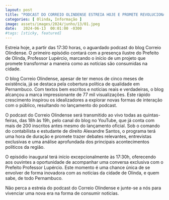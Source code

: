 ```yaml
---
layout: post
title: "PODCAST DO CORREIO OLINDENSE ESTREIA HOJE E PROMETE REVOLUCIONAR O AMBIENTE DAS NOTÍCIAS EM OLINDA"
categories: [ Olinda, Informação ]
image: assets/images/2024/junho/13/01.jpeg
date:   2024-06-13  00:01:00 -0300
#tags: [sticky, featured]
---
```

Estreia hoje, a partir das 17:30 horas, o aguardado podcast do blog Correio Olindense. O primeiro episódio contará com a presença ilustre do Prefeito de Olinda, Professor Lupércio, marcando o início de um projeto que promete transformar a maneira como as notícias são consumidas na cidade.

O blog Correio Olindense, apesar de ter menos de cinco meses de existência, já se destaca pela cobertura política de qualidade em Pernambuco. Com textos bem escritos e notícias reais e verdadeiras, o blog alcançou a marca impressionante de 77 mil visualizações. Este rápido crescimento inspirou os idealizadores a explorar novas formas de interação com o público, resultando no lançamento do podcast.

O podcast do Correio Olindense será transmitido ao vivo todas as quintas-feiras, das 18h às 19h, pelo canal do blog no YouTube, que já conta com mais de 200 inscritos antes mesmo do lançamento oficial. Sob o comando do contabilista e estudante de direito Alexandre Santos, o programa terá uma hora de duração e promete trazer debates relevantes, entrevistas exclusivas e uma análise aprofundada dos principais acontecimentos políticos da região.

O episódio inaugural terá início excepcionalmente às 17:30h, oferecendo aos ouvintes a oportunidade de acompanhar uma conversa exclusiva com o Prefeito Professor Lupércio. Este momento é uma chance única de se envolver de forma inovadora com as notícias da cidade de Olinda, e quem sabe, de todo Pernambuco.

Não perca a estreia do podcast do Correio Olindense e junte-se a nós para vivenciar uma nova era na forma de consumir notícias.